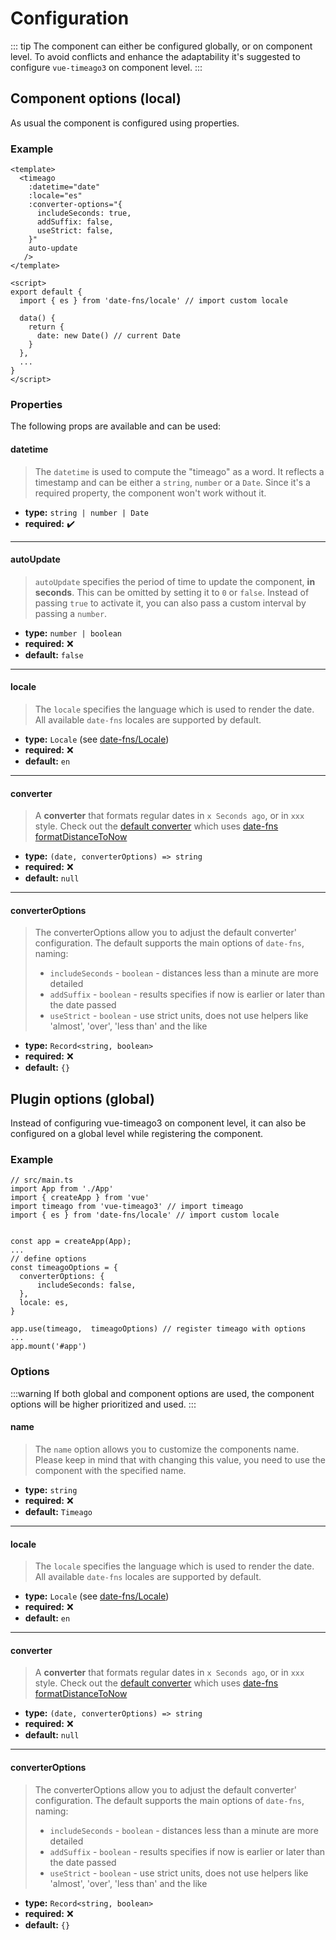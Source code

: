 # Configuration

::: tip
The component can either be configured globally, or on component level.
To avoid conflicts and enhance the adaptability it's suggested to configure `vue-timeago3` on component level.
:::

## Component options (local)

As usual the component is configured using properties.

### Example

```vue{2-10,15,19}
<template>
  <timeago
    :datetime="date"
    :locale="es"
    :converter-options="{
      includeSeconds: true,
      addSuffix: false,
      useStrict: false,
    }"
    auto-update
   />
</template>

<script>
export default {
  import { es } from 'date-fns/locale' // import custom locale

  data() {
    return {
      date: new Date() // current Date
    }
  },
  ...
}
</script>
```

### Properties

The following props are available and can be used:

#### datetime

> The `datetime` is used to compute the "timeago" as a word. It reflects a timestamp and can be either a `string`, `number` or a `Date`. Since it's a required property, the component won't work without it.

- **type:** `string | number | Date`
- **required:** :heavy_check_mark:

---

#### autoUpdate

> `autoUpdate` specifies the period of time to update the component, **in seconds**. This can be omitted by setting it to `0` or `false`. Instead of passing `true` to activate it, you can also pass a custom interval by passing a `number`.

- **type:** `number | boolean`
- **required:** :x:
- **default:** `false`

---

#### locale

> The `locale` specifies the language which is used to render the date. All available `date-fns` locales are supported by default.

- **type:** `Locale` (see [date-fns/Locale](https://date-fns.org/v2.26.0/docs/Locale))
- **required:** :x:
- **default:** `en`

---

#### converter

> A **converter** that formats regular dates in `x Seconds ago`, or in `xxx` style. Check out the [default converter](https://github.com/MrDeerly/vue-timeago3/blob/master/src/converter/defaultConverter.ts) which uses [date-fns formatDistanceToNow](https://date-fns.org/v2.24.0/docs/formatDistanceToNow)

- **type:** `(date, converterOptions) => string`
- **required:** :x:
- **default:** `null`

---

#### converterOptions

> The converterOptions allow you to adjust the default converter' configuration. The default supports the main options of `date-fns`, naming:
>
> - `includeSeconds` - `boolean` - distances less than a minute are more detailed
> - `addSuffix` - `boolean` - results specifies if now is earlier or later than the date passed
> - `useStrict` - `boolean` - use strict units, does not use helpers like 'almost', 'over', 'less than' and the like

- **type:** `Record<string, boolean>`
- **required:** :x:
- **default:** `{}`

## Plugin options (global)

Instead of configuring vue-timeago3 on component level, it can also be configured on a global level while registering the component.

### Example

```js{4,9-13,15}
// src/main.ts
import App from './App'
import { createApp } from 'vue'
import timeago from 'vue-timeago3' // import timeago
import { es } from 'date-fns/locale' // import custom locale


const app = createApp(App);
...
// define options
const timeagoOptions = {
  converterOptions: {
      includeSeconds: false,
  },
  locale: es,
}

app.use(timeago,  timeagoOptions) // register timeago with options
...
app.mount('#app')
```

### Options

:::warning
If both global and component options are used, the component options will be higher prioritized and used.
:::

#### name

> The `name` option allows you to customize the components name. Please keep in mind that with changing this value, you need to use the component with the specified name.

- **type:** `string`
- **required:** :x:
- **default:** `Timeago`

---

#### locale

> The `locale` specifies the language which is used to render the date. All available `date-fns` locales are supported by default.

- **type:** `Locale` (see [date-fns/Locale](https://date-fns.org/v2.26.0/docs/Locale))
- **required:** :x:
- **default:** `en`

---

#### converter

> A **converter** that formats regular dates in `x Seconds ago`, or in `xxx` style. Check out the [default converter](https://github.com/MrDeerly/vue-timeago3/blob/master/src/converter/defaultConverter.ts) which uses [date-fns formatDistanceToNow](https://date-fns.org/v2.24.0/docs/formatDistanceToNow)

- **type:** `(date, converterOptions) => string`
- **required:** :x:
- **default:** `null`

---

#### converterOptions

> The converterOptions allow you to adjust the default converter' configuration. The default supports the main options of `date-fns`, naming:
>
> - `includeSeconds` - `boolean` - distances less than a minute are more detailed
> - `addSuffix` - `boolean` - results specifies if now is earlier or later than the date passed
> - `useStrict` - `boolean` - use strict units, does not use helpers like 'almost', 'over', 'less than' and the like

- **type:** `Record<string, boolean>`
- **required:** :x:
- **default:** `{}`
